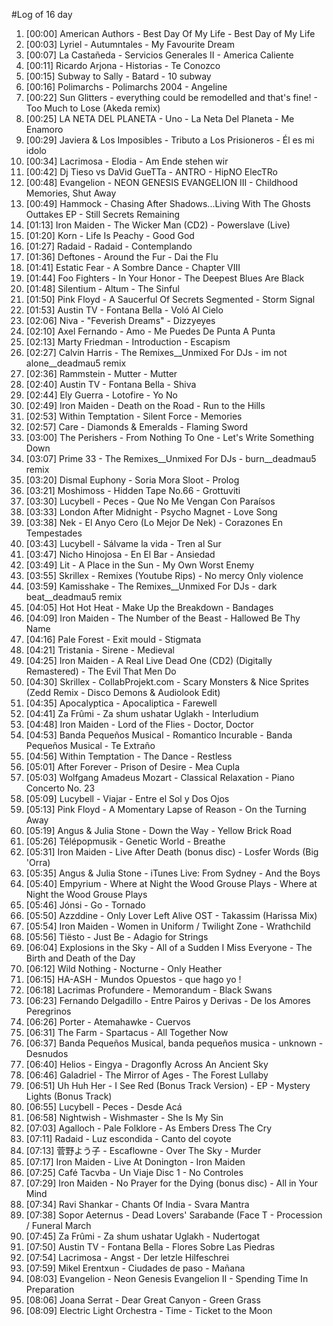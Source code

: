#Log of 16 day

1. [00:00] American Authors - Best Day Of My Life - Best Day of My Life
1. [00:03] Lyriel - Autumntales - My Favourite Dream
1. [00:07] La Castañeda - Servicios Generales II - America Caliente
1. [00:11] Ricardo Arjona - Historias - Te Conozco
1. [00:15] Subway to Sally - Batard - 10 subway
1. [00:16] Polimarchs - Polimarchs 2004 - Angeline
1. [00:22] Sun Glitters - everything could be remodelled and that's fine! - Too Much to Lose (Akeda remix)
1. [00:25] LA NETA DEL PLANETA - Uno - La Neta Del Planeta - Me Enamoro
1. [00:29] Javiera & Los Imposibles - Tributo a Los Prisioneros - Él es mi idolo
1. [00:34] Lacrimosa - Elodia - Am Ende stehen wir
1. [00:42] Dj Tieso vs DaVid GueTTa - ANTRO - HipNO ElecTRo
1. [00:48] Evangelion - NEON GENESIS EVANGELION III - Childhood Memories, Shut Away
1. [00:49] Hammock - Chasing After Shadows...Living With The Ghosts Outtakes EP - Still Secrets Remaining
1. [01:13] Iron Maiden - The Wicker Man (CD2) - Powerslave (Live)
1. [01:20] Korn - Life Is Peachy - Good God
1. [01:27] Radaid - Radaid - Contemplando
1. [01:36] Deftones - Around the Fur - Dai the Flu
1. [01:41] Estatic Fear - A Sombre Dance - Chapter VIII
1. [01:44] Foo Fighters - In Your Honor - The Deepest Blues Are Black
1. [01:48] Silentium - Altum - The Sinful
1. [01:50] Pink Floyd - A Saucerful Of Secrets Segmented - Storm Signal
1. [01:53] Austin TV - Fontana Bella - Voló Al Cielo
1. [02:06] Niva - "Feverish Dreams" - Dizzyeyes
1. [02:10] Axel Fernando - Amo - Me Puedes De Punta A Punta
1. [02:13] Marty Friedman - Introduction - Escapism
1. [02:27] Calvin Harris - The Remixes__Unmixed For DJs - im not alone__deadmau5 remix
1. [02:36] Rammstein - Mutter - Mutter
1. [02:40] Austin TV - Fontana Bella - Shiva
1. [02:44] Ely Guerra - Lotofire - Yo No
1. [02:49] Iron Maiden - Death on the Road - Run to the Hills
1. [02:53] Within Temptation - Silent Force - Memories
1. [02:57] Care - Diamonds & Emeralds - Flaming Sword
1. [03:00] The Perishers - From Nothing To One - Let's Write Something Down
1. [03:07] Prime 33 - The Remixes__Unmixed For DJs - burn__deadmau5 remix
1. [03:20] Dismal Euphony - Soria Mora Sloot - Prolog
1. [03:21] Moshimoss - Hidden Tape No.66 - Grottuviti
1. [03:30] Lucybell - Peces - Que No Me Vengan Con Paraísos
1. [03:33] London After Midnight - Psycho Magnet - Love Song
1. [03:38] Nek - El Anyo Cero (Lo Mejor De Nek) - Corazones En Tempestades
1. [03:43] Lucybell - Sálvame la vida - Tren al Sur
1. [03:47] Nicho Hinojosa - En El Bar - Ansiedad
1. [03:49] Lit - A Place in the Sun - My Own Worst Enemy
1. [03:55] Skrillex - Remixes (Youtube Rips) - No mercy Only violence
1. [03:59] Kamisshake - The Remixes__Unmixed For DJs - dark beat__deadmau5 remix
1. [04:05] Hot Hot Heat - Make Up the Breakdown - Bandages
1. [04:09] Iron Maiden - The Number of the Beast - Hallowed Be Thy Name
1. [04:16] Pale Forest - Exit mould - Stigmata
1. [04:21] Tristania - Sirene - Medieval
1. [04:25] Iron Maiden - A Real Live Dead One (CD2) (Digitally Remastered) - The Evil That Men Do
1. [04:30] Skrillex - CollabProjekt.com - Scary Monsters & Nice Sprites (Zedd Remix - Disco Demons & Audiolook Edit)
1. [04:35] Apocalyptica - Apocaliptica - Farewell
1. [04:41] Za Frûmi - Za shum ushatar Uglakh - Interludium
1. [04:48] Iron Maiden - Lord of the Flies - Doctor, Doctor
1. [04:53] Banda Pequeños Musical - Romantico Incurable - Banda Pequeños Musical - Te Extraño
1. [04:56] Within Temptation - The Dance - Restless
1. [05:01] After Forever - Prison of Desire - Mea Cupla
1. [05:03] Wolfgang Amadeus Mozart - Classical Relaxation - Piano Concerto No. 23
1. [05:09] Lucybell - Viajar - Entre el Sol y Dos Ojos
1. [05:13] Pink Floyd - A Momentary Lapse of Reason - On the Turning Away
1. [05:19] Angus & Julia Stone - Down the Way - Yellow Brick Road
1. [05:26] Télépopmusik - Genetic World - Breathe
1. [05:31] Iron Maiden - Live After Death (bonus disc) - Losfer Words (Big 'Orra)
1. [05:35] Angus & Julia Stone - iTunes Live: From Sydney - And the Boys
1. [05:40] Empyrium - Where at Night the Wood Grouse Plays - Where at Night the Wood Grouse Plays
1. [05:46] Jónsi - Go - Tornado
1. [05:50] Azzddine - Only Lover Left Alive OST - Takassim  (Harissa Mix)
1. [05:54] Iron Maiden - Women in Uniform / Twilight Zone - Wrathchild
1. [05:56] Tiësto - Just Be - Adagio for Strings
1. [06:04] Explosions in the Sky - All of a Sudden I Miss Everyone - The Birth and Death of the Day
1. [06:12] Wild Nothing - Nocturne - Only Heather
1. [06:15] HA-ASH - Mundos Opuestos - que hago yo !
1. [06:18] Lacrimas Profundere - Memorandum - Black Swans
1. [06:23] Fernando Delgadillo - Entre Pairos y Derivas - De los Amores Peregrinos
1. [06:26] Porter - Atemahawke - Cuervos
1. [06:31] The Farm - Spartacus - All Together Now
1. [06:37] Banda Pequeños Musical, banda pequeños musica - unknown - Desnudos
1. [06:40] Helios - Eingya - Dragonfly Across An Ancient Sky
1. [06:46] Galadriel - The Mirror of Ages - The Forest Lullaby
1. [06:51] Uh Huh Her - I See Red (Bonus Track Version) - EP - Mystery Lights (Bonus Track)
1. [06:55] Lucybell - Peces - Desde Acá
1. [06:58] Nightwish - Wishmaster - She Is My Sin
1. [07:03] Agalloch - Pale Folklore - As Embers Dress The Cry
1. [07:11] Radaid - Luz escondida - Canto del coyote
1. [07:13] 菅野よう子 - Escaflowne - Over The Sky - Murder
1. [07:17] Iron Maiden - Live At Donington - Iron Maiden
1. [07:25] Café Tacvba - Un Viaje Disc 1 - No Controles
1. [07:29] Iron Maiden - No Prayer for the Dying (bonus disc) - All in Your Mind
1. [07:34] Ravi Shankar - Chants Of India - Svara Mantra
1. [07:38] Sopor Aeternus - Dead Lovers' Sarabande (Face T - Procession / Funeral March
1. [07:45] Za Frûmi - Za shum ushatar Uglakh - Nudertogat
1. [07:50] Austin TV - Fontana Bella - Flores Sobre Las Piedras
1. [07:54] Lacrimosa - Angst - Der letzle Hilfeschrei
1. [07:59] Mikel Erentxun - Ciudades de paso - Mañana
1. [08:03] Evangelion - Neon Genesis Evangelion II - Spending Time In Preparation
1. [08:06] Joana Serrat - Dear Great Canyon - Green Grass
1. [08:09] Electric Light Orchestra - Time - Ticket to the Moon
